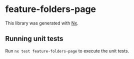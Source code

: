 # feature-folders-page

This library was generated with [Nx](https://nx.dev).

## Running unit tests

Run `nx test feature-folders-page` to execute the unit tests.
